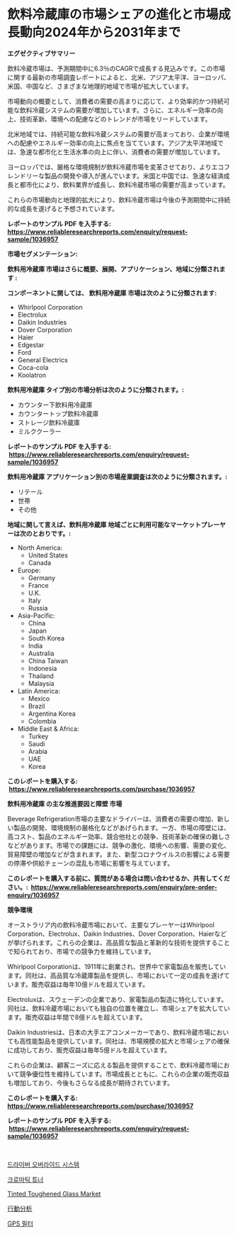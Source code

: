 <p><h1>飲料冷蔵庫の市場シェアの進化と市場成長動向2024年から2031年まで</h1></p><p><strong>エグゼクティブサマリー</strong></p>
<p><p>飲料冷蔵市場は、予測期間中に6.3％のCAGRで成長する見込みです。この市場に関する最新の市場調査レポートによると、北米、アジア太平洋、ヨーロッパ、米国、中国など、さまざまな地理的地域で市場が拡大しています。</p><p>市場動向の概要として、消費者の需要の高まりに応じて、より効率的かつ持続可能な飲料冷蔵システムの需要が増加しています。さらに、エネルギー効率の向上、技術革新、環境への配慮などのトレンドが市場をリードしています。</p><p>北米地域では、持続可能な飲料冷蔵システムの需要が高まっており、企業が環境への配慮やエネルギー効率の向上に焦点を当てています。アジア太平洋地域では、急速な都市化と生活水準の向上に伴い、消費者の需要が増加しています。</p><p>ヨーロッパでは、厳格な環境規制が飲料冷蔵市場を変革させており、よりエコフレンドリーな製品の開発や導入が進んでいます。米国と中国では、急速な経済成長と都市化により、飲料業界が成長し、飲料冷蔵市場の需要が高まっています。</p><p>これらの市場動向と地理的拡大により、飲料冷蔵市場は今後の予測期間中に持続的な成長を遂げると予想されています。</p></p>
<p><strong>レポートのサンプル PDF を入手する: <a href="https://www.reliableresearchreports.com/enquiry/request-sample/1036957">https://www.reliableresearchreports.com/enquiry/request-sample/1036957</a></strong></p>
<p><strong>市場セグメンテーション:</strong></p>
<p><strong> 飲料用冷蔵庫 市場はさらに概要、展開、アプリケーション、地域に分類されます :</strong></p>
<p><strong>コンポーネントに関しては、 飲料用冷蔵庫 市場は次のように分類されます: &nbsp;</strong></p>
<p><ul><li>Whirlpool Corporation</li><li>Electrolux</li><li>Daikin Industries</li><li>Dover Corporation</li><li>Haier</li><li>Edgestar</li><li>Ford</li><li>General Electrics</li><li>Coca-cola</li><li>Koolatron</li></ul></p>
<p><strong> 飲料用冷蔵庫 タイプ別の市場分析は次のように分類されます。:</strong></p>
<p><ul><li>カウンター下飲料用冷蔵庫</li><li>カウンタートップ飲料冷蔵庫</li><li>ストレージ飲料冷蔵庫</li><li>ミルククーラー</li></ul></p>
<p><strong>レポートのサンプル PDF を入手する: &nbsp;<a href="https://www.reliableresearchreports.com/enquiry/request-sample/1036957">https://www.reliableresearchreports.com/enquiry/request-sample/1036957</a></strong></p>
<p><strong> 飲料用冷蔵庫 アプリケーション別の市場産業調査は次のように分類されます。:</strong></p>
<p><ul><li>リテール</li><li>世帯</li><li>その他</li></ul></p>
<p><strong>地域に関して言えば、飲料用冷蔵庫 地域ごとに利用可能なマーケットプレーヤーは次のとおりです。:</strong></p>
<p><ul>
    <li>
        North America:
        <ul>
            <li>United States</li>
            <li>Canada</li>
        </ul>
    </li>
    <li>
        Europe:
        <ul>
            <li>Germany</li>
            <li>France</li>
            <li>U.K.</li>
            <li>Italy</li>
            <li>Russia</li>
        </ul>
    </li>
    <li>
        Asia-Pacific:
        <ul>
            <li>China</li>
            <li>Japan</li>
            <li>South Korea</li>
            <li>India</li>
            <li>Australia</li>
            <li>China Taiwan</li>
            <li>Indonesia</li>
            <li>Thailand</li>
            <li>Malaysia</li>
        </ul>
    </li>
    <li>
        Latin America:
        <ul>
            <li>Mexico</li>
            <li>Brazil</li>
            <li>Argentina Korea</li>
            <li>Colombia</li>
        </ul>
    </li>
    <li>
        Middle East & Africa:
        <ul>
            <li>Turkey</li>
            <li>Saudi</li>
            <li>Arabia</li>
            <li>UAE</li>
            <li>Korea</li>
        </ul>
    </li>
    </ul></p>
<p><strong>このレポートを購入する: &nbsp;<a href="https://www.reliableresearchreports.com/purchase/1036957">https://www.reliableresearchreports.com/purchase/1036957</a></strong></p>
<p><strong>飲料用冷蔵庫 の主な推進要因と障壁 市場</strong></p>
<p><p>Beverage Refrigeration市場の主要なドライバーは、消費者の需要の増加、新しい製品の開発、環境規制の厳格化などがあげられます。一方、市場の障壁には、高コスト、製品のエネルギー効率、競合他社との競争、技術革新の確保の難しさなどがあります。市場での課題には、競争の激化、環境への影響、需要の変化、貿易障壁の増加などが含まれます。また、新型コロナウイルスの影響による需要の停滞や供給チェーンの混乱も市場に影響を与えています。</p></p>
<p><strong>このレポートを購入する前に、質問がある場合は問い合わせるか、共有してください。:&nbsp; <a href="https://www.reliableresearchreports.com/enquiry/pre-order-enquiry/1036957">https://www.reliableresearchreports.com/enquiry/pre-order-enquiry/1036957</a></strong></p>
<p><strong>競争環境</strong></p>
<p><p>オーストラリア内の飲料冷蔵市場において、主要なプレーヤーはWhirlpool Corporation、Electrolux、Daikin Industries、Dover Corporation、Haierなどが挙げられます。これらの企業は、高品質な製品と革新的な技術を提供することで知られており、市場での競争力を維持しています。</p><p>Whirlpool Corporationは、1911年に創業され、世界中で家電製品を販売しています。同社は、高品質な冷蔵庫製品を提供し、市場において一定の成長を遂げています。販売収益は毎年10億ドルを超えています。</p><p>Electroluxは、スウェーデンの企業であり、家電製品の製造に特化しています。同社は、飲料冷蔵市場においても独自の位置を確立し、市場シェアを拡大しています。販売収益は年間で8億ドルを超えています。</p><p>Daikin Industriesは、日本の大手エアコンメーカーであり、飲料冷蔵市場においても高性能製品を提供しています。同社は、市場規模の拡大と市場シェアの確保に成功しており、販売収益は毎年5億ドルを超えています。</p><p>これらの企業は、顧客ニーズに応える製品を提供することで、飲料冷蔵市場において競争優位性を維持しています。市場成長とともに、これらの企業の販売収益も増加しており、今後もさらなる成長が期待されています。</p></p>
<p><strong>このレポートを購入する: &nbsp; <a href="https://www.reliableresearchreports.com/purchase/1036957">https://www.reliableresearchreports.com/purchase/1036957</a></strong></p>
<p><strong>レポートのサンプル PDF を入手する: &nbsp;<a href="https://www.reliableresearchreports.com/enquiry/request-sample/1036957">https://www.reliableresearchreports.com/enquiry/request-sample/1036957</a></strong><strong></strong></p>
<p>&nbsp;</p>
<p><p><a href="https://medium.com/@cute_priencsss/%EC%9A%B4%EC%A0%84%EC%9E%90-%EC%9E%AC%EC%A0%95%EC%9D%98-%EC%8B%9C%EC%8A%A4%ED%85%9C-%EC%8B%9C%EC%9E%A5%EC%9D%80-%EC%8B%9C%EC%9E%A5-%EC%A0%90%EC%9C%A0%EC%9C%A8-%EC%8B%9C%EC%9E%A5-%ED%8A%B8%EB%A0%8C%EB%93%9C-%EB%B0%8F-%EC%8B%9C%EC%9E%A5-%EC%84%B1%EC%9E%A5%EC%97%90-%EB%8C%80%ED%95%9C-%EC%A0%95%EB%B3%B4%EB%A5%BC-%EC%A0%9C%EA%B3%B5%ED%95%A9%EB%8B%88%EB%8B%A4-4dec5ea9d98c">드라이버 오버라이드 시스템</a></p><p><a href="https://github.com/vsap75a286l/Market-Research-Report-List-1/blob/main/394359710616.md">크로마틱 튜너</a></p><p><a href="https://github.com/johnbach50/Market-Research-Report-List-2/blob/main/tinted-toughened-glass-market.md">Tinted Toughened Glass Market</a></p><p><a href="https://github.com/joaejkdzgyljvo6/Market-Research-Report-List-1/blob/main/268169811547.md">行動分析</a></p><p><a href="https://github.com/Maeennan456456/Market-Research-Report-List-1/blob/main/997579710617.md">GPS 필터</a></p></p>